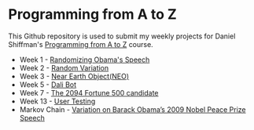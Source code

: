 # Programming from A to Z
This Github repository is used to submit my weekly projects for Daniel Shiffman's [Programming from A to Z](https://github.com/shiffman/A2Z-F18) course.

* Week 1 - [Randomizing Obama's Speech](https://jooohyunpark.github.io/a2z/week1/)
* Week 2 - [Random Variation](https://jooohyunpark.github.io/a2z/week2/random/)
* Week 3 - [Near Earth Object(NEO)](https://jooohyunpark.github.io/a2z/week3/)
* Week 5 - [Dali Bot](https://botsin.space/@Joohyun)
* Week 7 - [The 2094 Fortune 500 candidate](https://jooohyunpark.github.io/a2z/week7/)
* Week 13 - [User Testing](https://github.com/jooohyunpark/a2z/tree/master/User%20Testing)
* Markov Chain - [Variation on Barack Obama’s 2009 Nobel Peace Prize Speech](https://jooohyunpark.github.io/a2z/markov-chain/)
